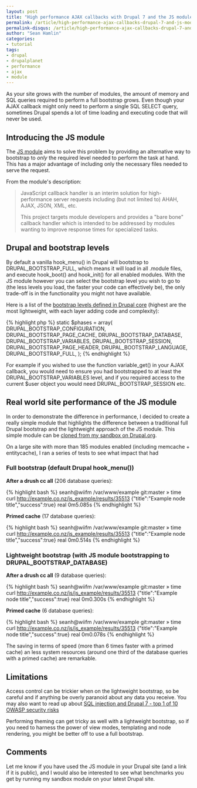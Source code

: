 ```yaml
---
layout: post
title: "High performance AJAX callbacks with Drupal 7 and the JS module"
permalink: /article/high-performance-ajax-callbacks-drupal-7-and-js-module/
permalink-disqus: /article/high-performance-ajax-callbacks-drupal-7-and-js-module
author: "Sean Hamlin"
categories:
- tutorial
tags:
- drupal
- drupalplanet
- performance
- ajax
- module
---
```


As your site grows with the number of modules, the amount of memory and SQL queries required to perform a full bootstrap grows. Even though your AJAX callback might only need to perform a single SQL SELECT query, sometimes Drupal spends a lot of time loading and executing code that will never be used.

## Introducing the JS module ##

The [JS module](https://drupal.org/project/js) aims to solve this problem by providing an alternative way to bootstrap to *only* the required level needed to perform the task at hand. This has a major advantage of including only the necessary files needed to serve the request.

From the module's description:

<blockquote>
JavaScript callback handler is an interim solution for high-performance server requests including (but not limited to) AHAH, AJAX, JSON, XML, etc.

This project targets module developers and provides a "bare bone" callback handler which is intended to be addressed by modules wanting to improve response times for specialized tasks.
</blockquote>

## Drupal and bootstrap levels ##

By default a vanilla hook_menu() in Drupal will bootstrap to DRUPAL_BOOTSTRAP_FULL, which means it will load in all .module files, and execute hook_boot() and hook_init() for all enabled modules. With the JS module however you can select the bootstrap level you wish to go to (the less levels you load, the faster your code can effectively be), the only trade-off is in the functionality you might not have available.

Here is a list of the [bootstrap levels defined in Drupal core](https://api.drupal.org/api/drupal/includes!bootstrap.inc/function/drupal_bootstrap/7) (highest are the most lightweight, with each layer adding code and complexity):

{% highlight php %}
static $phases = array(
  DRUPAL_BOOTSTRAP_CONFIGURATION,
  DRUPAL_BOOTSTRAP_PAGE_CACHE,
  DRUPAL_BOOTSTRAP_DATABASE,
  DRUPAL_BOOTSTRAP_VARIABLES,
  DRUPAL_BOOTSTRAP_SESSION,
  DRUPAL_BOOTSTRAP_PAGE_HEADER,
  DRUPAL_BOOTSTRAP_LANGUAGE,
  DRUPAL_BOOTSTRAP_FULL,
);
{% endhighlight %}

For example if you wished to use the function variable_get() in your AJAX callback, you would need to ensure you had bootstrapped to at least the DRUPAL_BOOTSTRAP_VARIABLES level, and if you required access to the current $user object you would need DRUPAL_BOOTSTRAP_SESSION etc.

## Real world site performance of the JS module ##

In order to demonstrate the difference in performance, I decided to create a really simple module that highlights the difference between a traditional full Drupal bootstrap and the lightweight approach of the JS module. This simple module can be [cloned from my sandbox on Drupal.org](https://drupal.org/sandbox/wiifm/2145789).

On a large site with more than 185 modules enabled (including memcache + entitycache), I ran a series of tests to see what impact that had

### Full bootstrap (default Drupal hook_menu())  ###

**After a drush cc all** (206 database queries):

{% highlight bash %}
    seanh@wiifm /var/www/example git:master » time curl http://example.co.nz/js_example/results/35513
    {"title":"Example node title","success":true}
    real	0m5.085s
{% endhighlight %}

**Primed cache** (17 database queries):

{% highlight bash  %}
    seanh@wiifm /var/www/example git:master » time curl http://example.co.nz/js_example/results/35513
    {"title":"Example node title","success":true}
    real	0m0.514s
{% endhighlight %}

### Lightweight bootstrap (with JS module bootstrapping to DRUPAL_BOOTSTRAP_DATABASE) ###

**After a drush cc all** (9 database queries):

{% highlight bash  %}
    seanh@wiifm /var/www/example git:master » time curl http://example.co.nz/js/js_example/results/35513
    {"title":"Example node title","success":true}
    real	0m0.300s
{% endhighlight %}

**Primed cache** (6 database queries):

{% highlight bash  %}
    seanh@wiifm /var/www/example git:master » time curl http://example.co.nz/js/js_example/results/35513
    {"title":"Example node title","success":true}
    real	0m0.078s
{% endhighlight %}

The saving in terms of speed (more than 6 times faster with a primed cache) an less system resources (around one third of the database queries with a primed cache) are remarkable.

## Limitations ##

Access control can be trickier when on the lightweight bootstrap, so be careful and if anything be overly paranoid about any data you receive. You may also want to read up about [SQL injection and Drupal 7 - top 1 of 10 OWASP security risks](http://www.pixelite.co.nz/article/sql-injection-and-drupal-7-top-1-10-owasp-security-risks)

Performing theming can get tricky as well with a lightweight bootstrap, so if you need to harness the power of view modes, templating and node rendering, you might be better off to use a full bootstrap.

## Comments ##

Let me know if you have used the JS module in your Drupal site (and a link if it is public), and I would also be interested to see what benchmarks you get by running my sandbox module on your latest Drupal site.
